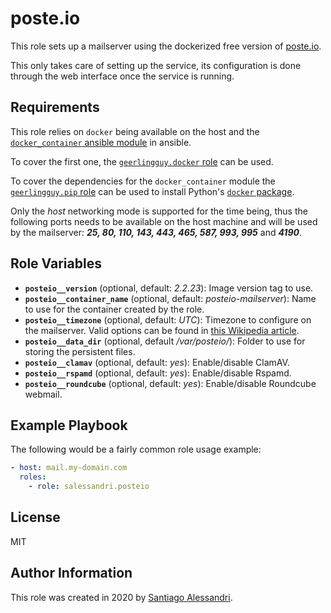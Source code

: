 # poste.io

This role sets up a mailserver using the dockerized free version of [poste.io](https://poste.io/).

This only takes care of setting up the service, its configuration is done through the web interface once the service is running.

## Requirements

This role relies on `docker` being available on the host and the [`docker_container` ansible module](https://docs.ansible.com/ansible/latest/modules/docker_container_module.html) in ansible.

To cover the first one, the [`geerlingguy.docker` role](https://galaxy.ansible.com/geerlingguy/docker) can be used.

To cover the dependencies for the `docker_container` module the [`geerlingguy.pip` role](https://galaxy.ansible.com/geerlingguy/pip) can be used to install Python's [`docker` package](https://pypi.org/project/docker/).

Only the _host_ networking mode is supported for the time being, thus the following ports needs to be available on the host machine and will be used by the mailserver: **_25, 80, 110, 143, 443, 465, 587, 993, 995_** and **_4190_**.

## Role Variables

 - **`posteio__version`** (optional, default: _2.2.23_): Image version tag to use.
 - **`posteio__container_name`** (optional, default: _posteio-mailserver_): Name to use for the container created by the role.
 - **`posteio__timezone`** (optional, default: _UTC_): Timezone to configure on the mailserver. Valid options can be found in [this Wikipedia article](https://en.wikipedia.org/wiki/List_of_tz_database_time_zones).
 - **`posteio__data_dir`** (optional, default _/var/posteio/_): Folder to use for storing the persistent files.
 - **`posteio__clamav`** (optional, default: _yes_): Enable/disable ClamAV.
 - **`posteio__rspamd`** (optional, default: _yes_): Enable/disable Rspamd.
 - **`posteio__roundcube`** (optional, default: _yes_): Enable/disable Roundcube webmail.

## Example Playbook

The following would be a fairly common role usage example:

```yaml
- host: mail.my-domain.com
  roles:
    - role: salessandri.posteio
```

## License

MIT

## Author Information

This role was created in 2020 by [Santiago Alessandri](https://rambling-ideas.salessandri.name).
